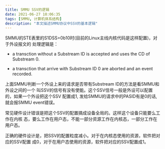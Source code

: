 ```yaml
---
title: SMMU SSV的逻辑
date: 2021-06-27 18:06:35
tags: [SMMU, 计算机体系结构]
description: "本文描述SMMU协议中SSV的基本逻辑"
---
```


SMMU的STE表里的S1DSS=0b10时(目前的Linux主线内核代码是这样配置)，对于外设报文的
处理逻辑是：

 - a transction without a Substream ID is accepted and uses the CD of Substream 0.

 - a transction that arrive with Substream ID 0 are aborted and an event recorded.

上面SMMU判断一个外设上来的请求是否带有Substream ID的方法是看SMMU和外设之间的一个
叫SSV的信号有没有使能。这个SSV信号一般是外设可以配置的，如果一个外设把这个SSV
配置成1, 发给SMMU的请求中的PASID有是0的话, 就会报SMMU event错误。

常见硬件设计错误是把这个SSV的配置搞成设备全局的。这样这个设备只能要么工作在内核
态，要么工作在用户态，不能一部分资源工作在内核态，一部分工作在用户态。

正确的硬件设计是，把SSV的配置粒度减小。对于在内核态使用的资源，软件把对应的SSV配置
成0，对于在用户态使用的资源，软件把对应的SSV配置成1。
